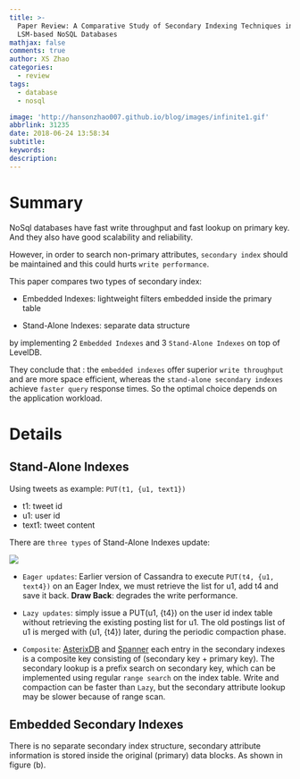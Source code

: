 ```yaml
---
title: >-
  Paper Review: A Comparative Study of Secondary Indexing Techniques in
  LSM-based NoSQL Databases
mathjax: false
comments: true
author: XS Zhao
categories:
  - review
tags:
  - database
  - nosql

image: 'http://hansonzhao007.github.io/blog/images/infinite1.gif'
abbrlink: 31235
date: 2018-06-24 13:58:34
subtitle:
keywords:
description:
---
```


# Summary

NoSql databases have fast write throughput and fast lookup on primary key. And they also have good scalability and reliability.

However, in order to search non-primary attributes, `secondary index` should be maintained and this could hurts `write performance`.

This paper compares two types of secondary index:

- Embedded Indexes: lightweight filters embedded inside the primary table

- Stand-Alone Indexes: separate data structure

by implementing 2 `Embedded Indexes` and 3 `Stand-Alone Indexes` on top of LevelDB.

They conclude that : the `embedded indexes` offer superior `write throughput` and are more space efficient, whereas the `stand-alone secondary indexes` achieve `faster query` response times. So the optimal choice depends on the application workload.

# Details

## Stand-Alone Indexes

Using tweets as example: `PUT(t1, {u1, text1})`

- t1: tweet id
- u1: user id
- text1: tweet content

There are `three types` of Stand-Alone Indexes update:

![](1.png)

- `Eager updates`: Earlier version of Cassandra
to execute `PUT(t4, {u1, text4})` on an Eager Index, we must retrieve the list for u1, add t4 and save it back.
**Draw Back**: degrades the write performance.

- `Lazy updates`:
simply issue a PUT(u1, {t4}) on the user id index table without retrieving the existing posting list for u1. The old postings list of u1 is merged with (u1, {t4}) later, during the periodic compaction phase.

- `Composite`: [AsterixDB](https://asterixdb.apache.org/) and [Spanner](https://ai.google/research/pubs/pub39966)
each entry in the secondary indexes is a composite key consisting of (secondary key + primary key). The secondary lookup is a prefix search on secondary key, which can be implemented using regular `range search` on the index table.
Write and compaction can be faster than `Lazy`, but the secondary attribute lookup may be slower because of range scan.

## Embedded Secondary Indexes
There is no separate secondary index structure,  secondary attribute information is stored inside the original (primary) data blocks. As shown in figure (b).









